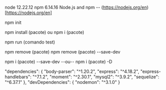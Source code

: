 node 12.22.12
npm 6.14.16
Node.js and npm -- (https://nodejs.org/en)
[https://nodejs.org/en]

npm init

npm install (pacote) ou npm i (pacote)

npm run (comando test)

npm remove (pacote)
npm remove (pacote) --save-dev

npm i (pacote) --save-dev --ou-- npm i (pacote) -D

"dependencies": {
    "body-parser": "^1.20.2",
    "express": "^4.18.2",
    "express-handlebars": "^7.1.2",
    "moment": "^2.30.1",
    "mysql2": "^3.9.2",
    "sequelize": "^6.37.1"
  },
  "devDependencies": {
    "nodemon": "^3.1.0"
  }

